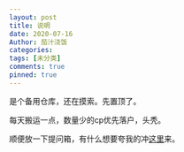 ```yaml
---
layout: post
title: 说明
date: 2020-07-16
Author: 茄汁浇饭
categories: 
tags: [未分类]
comments: true
pinned: true
--- 
```


是个备用仓库，还在摸索。先置顶了。

每天搬运一点，数量少的cp优先落户，头秃。

顺便放一下提问箱，有什么想要夸我的冲[这里](http://www.popiask.cn/HIc3DE)来。
